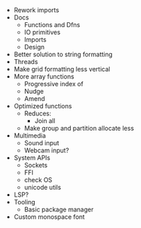 - Rework imports
- Docs
  - Functions and Dfns
  - IO primitives
  - Imports
  - Design
- Better solution to string formatting
- Threads
- Make grid formatting less vertical
- More array functions
  - Progressive index of
  - Nudge
  - Amend
- Optimized functions
  - Reduces:
    - Join all
  - Make group and partition allocate less
- Multimedia
  - Sound input
  - Webcam input?
- System APIs
  - Sockets
  - FFI
  - check OS
  - unicode utils
- LSP?
- Tooling
  - Basic package manager
- Custom monospace font
